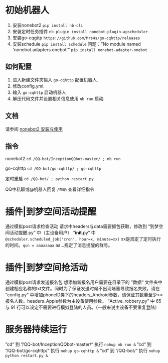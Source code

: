 # 初始机器人
1. 安装nonebot2 `pip install nb-cli`
2. 安装定时任务插件 `nb plugin install nonebot-plugin-apscheduler`
3. 安装go-cqgttp `https://github.com/Mrs4s/go-cqhttp/releases`
4. 安装schedule `pip install schedule`
问题：”No module named 'nonebot.adapters.onebot'“
`pip install nonebot-adapter-onebot`

## 如何配置

1. 进入新建文件夹输入 `go-cqhttp` 配置机器人.
2. 修改config.yml.
3. 输入 `go-cqhttp` 启动机器人
4. 解压代码文件并设置相关信息使用 `nb run` 启动.

## 文档

请参阅 [nonebot2 安装与使用](https://blog.csdn.net/a1255652/article/details/117613037)

## 指令
nonebot2 `cd /QQ-bot/InceptionQQbot-master/ ; nb run`

go-cqhttp `cd /QQ-bot/go-cqhttp/ ; go-cqhttp`

定时重启 `cd /QQ-bot/ ; python restart.py`

QQ中私聊或@机器人回复 `/帮助` 查看详细指令

# 插件|到梦空间活动提醒
通过模拟post请求检查活动
请求中headers与data需要抓包获取，修改到 “到梦空间活动提醒.py” 中（主设备用户）
“__init__.py” 中 `@scheduler.scheduled_job('cron', hour=x, minute=xx)` xx是规定了定时执行的时间。`qun = aaaaaaaa` aa...规定了消息提醒的群号。

# 插件|到梦空间抢活动
通过模拟post请求发送报名包
想添加新报名用户需要在目录下的 ”数据“ 文件夹中创建相应名称的txt文件。同时为了保证发送时候不出现堵塞导致报名失败，请在 “config.py” 中增加phoneID类下的headers_Android参数，请保证其数量至少>=报名人数。headers_Apple参数为主设备使用参数。
“Active_robbery.py” 中 65 与 91 行可以设定不需要进行模拟登陆的人员。（一般来说主设备不要重复登陆）

# 服务器持续运行
”cd“ 到 ”/QQ-bot/InceptionQQbot-master/“ 执行 `nohup nb run &` 
”cd“ 到 ”/QQ-bot/go-cqhttp/“ 执行 `nohup go-cqhttp &`
”cd“ 到 ”/QQ-bot/“ 执行 `nohup python restart.py &`